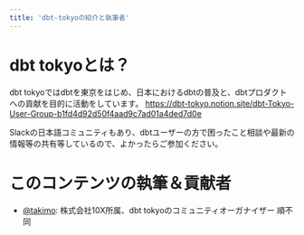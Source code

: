 ```yaml
---
title: 'dbt-tokyoの紹介と執筆者'
---
```

# dbt tokyoとは？
dbt tokyoではdbtを東京をはじめ、日本におけるdbtの普及と、dbtプロダクトへの貢献を目的に活動をしています。
https://dbt-tokyo.notion.site/dbt-Tokyo-User-Group-b1fd4d92d50f4aad9c7ad01a4ded7d0e

Slackの日本語コミュニティもあり、dbtユーザーの方で困ったこと相談や最新の情報等の共有等しているので、よかったらご参加ください。

# このコンテンツの執筆＆貢献者
- [@takimo](https://twitter.com/takiml): 株式会社10X所属、dbt tokyoのコミュニティオーガナイザー
順不同
